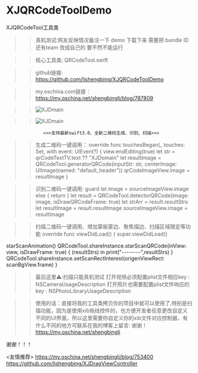 # XJQRCodeToolDemo
XJQRCodeTool工具类

>>真机测试:网友反映情况备注一下
>>demo 下载下来 需要把 bundle ID  还有team 改成自己的  要不然不能运行


>>核心工具类:
>>QRCodeTool.swift


>>github链接:
>>https://github.com/lishengbing/XJQRCodeToolDemo


>>my.oschina.com链接：
>>https://my.oschina.net/shengbingli/blog/787809


>>![XJDmain](https://github.com/lishengbing/XJQRCodeToolDemo/blob/master/XJQRCodeDemo/%E4%BA%8C%E7%BB%B4%E7%A0%81%E6%A1%88%E4%BE%8B/Classes/Other/a4.gif)

>>![XJDmain](https://github.com/lishengbing/XJQRCodeToolDemo/blob/master/XJQRCodeDemo/%E4%BA%8C%E7%BB%B4%E7%A0%81%E6%A1%88%E4%BE%8B/Assets.xcassets/scanUI.imageset/scanUI%402x.png)   



                  >>>支持最新swift3.0、全新二维码生成、识别、扫描<<<

>>生成二维码一键调用：
override func touchesBegan(_ touches: Set<UITouch>, with event: UIEvent?) {
view.endEditing(true)
let str = qrCodeTextTV.text ?? "XJDomain"
let resultImage =  QRCodeTool.generatorQRCode(inputStr: str, centerImage: UIImage(named: "default_header"))
qrCodeImageView.image = resultImage
}


>>识别二维码一键调用:
guard let image = sourceImageView.image else { return }
let result = QRCodeTool.detectorQRCode(image: image, isDrawQRCodeFrame: true)
let strArr = result.resultStrs
let resultImage = result.resultImage
sourceImageView.image = resultImage



>>扫描二维码一键调用、增加蒙板蒙边、聚焦描边、扫描区域限定等功能
override func viewDidLoad() {
super.viewDidLoad()

starScanAnimation()
QRCodeTool.shareInstance.starScanQRCode(inView: view, isDrawFrame: true) { (resultStrs) in
print("--------",resultStrs)
}
QRCodeTool.shareInstance.setScanRectInterest(origenViewRect: scanBgView.frame)
}



>>最后这里⚠️:扫描只能真机测试
打开视频必须配置plist文件相应key : NSCameraUsageDescription
打开照片也需要配置plist文件响应的key : NSPhotoLibraryUsageDescription

>>使用的话：直接将我的工具类拷贝你的项目中就可以使用了,特别是扫描功能，因为是使用xib拖线控件的，也方便开发者任意更改自定义不同的UI界面，所以这里需要你自定义你的xib文件对应控制器，有什么不同的地方可联系在我的博客上留言: 谢谢！
https://my.oschina.net/shengbingli


谢谢！！！


<友情推荐>
https://my.oschina.net/shengbingli/blog/753400
https://github.com/lishengbing/XJDragViewController


